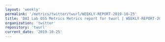 ```yaml
---
layout: 'weekly'
permalink: '/metrics/twitter/twurl/WEEKLY-REPORT-2019-10-25'
title: 'DAI Lab OSS Metrics Metrics report for twurl | WEEKLY-REPORT-2019-10-25'
organization: 'twitter'
repository: 'twurl'
current_date: '2019-10-25'
---
```

